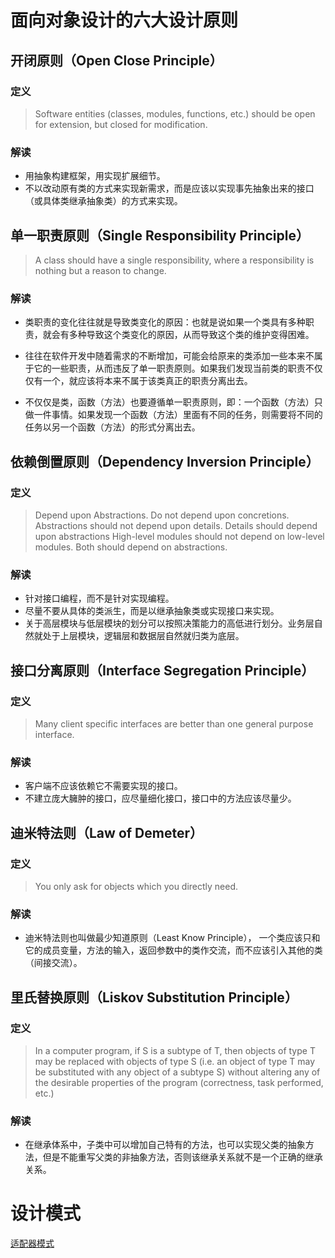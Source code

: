 # 面向对象设计的六大设计原则
## 开闭原则（Open Close Principle）
### 定义
>Software entities (classes, modules, functions, etc.) should be open for extension, but closed for modification.
### 解读

- 用抽象构建框架，用实现扩展细节。
- 不以改动原有类的方式来实现新需求，而是应该以实现事先抽象出来的接口（或具体类继承抽象类）的方式来实现。

## 单一职责原则（Single Responsibility Principle）
>A class should have a single responsibility, where a responsibility is nothing but a reason to change.
### 解读

- 类职责的变化往往就是导致类变化的原因：也就是说如果一个类具有多种职责，就会有多种导致这个类变化的原因，从而导致这个类的维护变得困难。

- 往往在软件开发中随着需求的不断增加，可能会给原来的类添加一些本来不属于它的一些职责，从而违反了单一职责原则。如果我们发现当前类的职责不仅仅有一个，就应该将本来不属于该类真正的职责分离出去。

- 不仅仅是类，函数（方法）也要遵循单一职责原则，即：一个函数（方法）只做一件事情。如果发现一个函数（方法）里面有不同的任务，则需要将不同的任务以另一个函数（方法）的形式分离出去。

## 依赖倒置原则（Dependency Inversion Principle）
### 定义
>Depend upon Abstractions. Do not depend upon concretions.
Abstractions should not depend upon details. Details should depend upon abstractions
High-level modules should not depend on low-level modules. Both should depend on abstractions.
### 解读

- 针对接口编程，而不是针对实现编程。
- 尽量不要从具体的类派生，而是以继承抽象类或实现接口来实现。
- 关于高层模块与低层模块的划分可以按照决策能力的高低进行划分。业务层自然就处于上层模块，逻辑层和数据层自然就归类为底层。

## 接口分离原则（Interface Segregation Principle）
### 定义
>Many client specific interfaces are better than one general purpose interface.
### 解读

- 客户端不应该依赖它不需要实现的接口。
- 不建立庞大臃肿的接口，应尽量细化接口，接口中的方法应该尽量少。
## 迪米特法则（Law of Demeter）
### 定义
>You only ask for objects which you directly need.
### 解读
- 迪米特法则也叫做最少知道原则（Least Know Principle）， 一个类应该只和它的成员变量，方法的输入，返回参数中的类作交流，而不应该引入其他的类（间接交流）。

## 里氏替换原则（Liskov Substitution Principle）
### 定义
>In a computer program, if S is a subtype of T, then objects of type T may be replaced with objects of type S (i.e. an object of type T may be substituted with any object of a subtype S) without altering any of the desirable properties of the program (correctness, task performed, etc.)
### 解读

- 在继承体系中，子类中可以增加自己特有的方法，也可以实现父类的抽象方法，但是不能重写父类的非抽象方法，否则该继承关系就不是一个正确的继承关系。



# 设计模式

[适配器模式](./adapter/readme.md)

